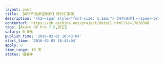 ```yaml
---                
layout: post       
title: 【APP产品原型制作】银行汇票类           
description: '<h2><span style="font-size: 1.1em;">【任务说明】</span><br></h2><p>&nbsp; &nbsp; &nbsp;根据我方提供的需求规格说明书</p><p>&nbsp; &nbsp; &nbsp;制作银行承兑汇票交易类APP产品原型</p><h2><span style="color: rgb(0, 0, 0); font-size: 1.1em;">【业务需求】</span></h2><p><span style="color: rgb(0, 0, 0); font-size: 1.1em;">&nbsp; &nbsp; &nbsp; 1、票据交易（定价交易，竞标交易）</span></p><p><span style="color: rgb(0, 0, 0); font-size: 1.1em;">&nbsp; &nbsp; &nbsp; 2、票据理财<span style="font-size: 15.4px;">（贴现，理财）</span></span></p><p><span style="color: rgb(0, 0, 0); font-size: 1.1em;"><span style="font-size: 15.4px;">&nbsp; &nbsp; &nbsp; 具体细节，在您报名后，会有专人与您沟通，需求文档也会发给您，如没与您沟通，表示不太合适</span></span></p><h2><span style="color: rgb(0, 0, 0); font-size: 1.1em;">【人员要求】</span><br></h2><p>&nbsp; &nbsp; &nbsp; &nbsp;1、2年以上Axure使用经验</p><p>&nbsp; &nbsp; &nbsp; &nbsp;2、有丰富的移动端原型设计经验</p><p>&nbsp; &nbsp; &nbsp; &nbsp;3、对理财类，交易类产品有较深入理解</p><p>&nbsp; &nbsp; &nbsp; &nbsp;4、能周期性驻场，地点为广州</p><h2>【交付要求】</h2><p>&nbsp; &nbsp; &nbsp; &nbsp;1、完整<span style="color: rgb(51, 51, 51); font-size: 14px;">Axure .rp文件</span></p><p><span style="color: rgb(51, 51, 51); font-size: 14px;">&nbsp; &nbsp; &nbsp; &nbsp;2、能准确的表达我方的业务</span></p><h2>【支付方式】</h2><p>&nbsp; &nbsp; &nbsp; &nbsp; 有意者请竞价，具体细节待商议，完成后一次性支付</p><p><br></p><p><br></p><h2><br></h2>'     
contenturl: https://zb.oschina.net/project/detail.html?id=17030388      
tags: [Axure RP Pro 7.0,其它]            
salary: 0-0元          
publish_time: '2016-02-05 16:43:04'         
start_time: '2016-02-05 16:43:04'           
apply: 0                   
time_range: 10 天              
status: 招募中                  
---                 
```

